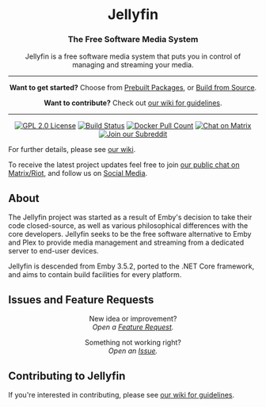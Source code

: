 <h1 align="center">Jellyfin</h1>
<h3 align="center">The Free Software Media System</h3>

<p align="center">
Jellyfin is a free software media system that puts you in control of managing and streaming your media.
</p>

-----

<p align="center">
<strong>Want to get started?</strong> Choose from <a href="https://github.com/jellyfin/jellyfin/wiki/Prebuilt-Packages">Prebuilt Packages</a>, or <a href="https://github.com/jellyfin/jellyfin/wiki/Building-from-Source">Build from Source</a>.
</p>
<p align="center">
<strong>Want to contribute?</strong> Check out <a href="https://github.com/jellyfin/jellyfin/wiki/Contributing-to-Jellyfin">our wiki for guidelines</a>.
</p>

---

<p align="center">
<a href="https://github.com/jellyfin/jellyfin"><img alt="GPL 2.0 License" src="https://img.shields.io/github/license/jellyfin/jellyfin.svg"></a>
<a href="https://cloud.drone.io/jellyfin/jellyfin"><img alt="Build Status" src="https://cloud.drone.io/api/badges/jellyfin/jellyfin/status.svg"></a>
<a href="https://hub.docker.com/r/jellyfin/jellyfin"><img alt="Docker Pull Count" src="https://img.shields.io/docker/pulls/jellyfin/jellyfin.svg"></a>
<a href="https://matrix.to/#/#jellyfin:matrix.org"><img alt="Chat on Matrix" src="https://img.shields.io/matrix/!JXmoIxArWgVvbKKqex/matrix.org.svg?logo=matrix"></a>
<a href="https://www.reddit.com/r/jellyfin/"><img alt="Join our Subreddit" src="https://img.shields.io/badge/reddit-r%2Fjellyfin-%23FF5700.svg"></a>
</p>

For further details, please see [our wiki](https://github.com/jellyfin/jellyfin/wiki).

To receive the latest project updates feel free to join [our public chat on Matrix/Riot](https://matrix.to/#/#jellyfin:matrix.org), and follow us on [Social Media](https://github.com/jellyfin/jellyfin/wiki/Social-Media).

## About

The Jellyfin project was started as a result of Emby's decision to take their code closed-source, as well as various philosophical differences with the core developers. Jellyfin seeks to be the free software alternative to Emby and Plex to provide media management and streaming from a dedicated server to end-user devices.

Jellyfin is descended from Emby 3.5.2, ported to the .NET Core framework, and aims to contain build facilities for every platform.

## Issues and Feature Requests



<p align="center">
New idea or improvement?
<br>
<em>Open a <a href="https://github.com/jellyfin/jellyfin/wiki/Feature-Requests">Feature Request</a>.</em>
</p>
<p align="center">
Something not working right?
<br>
<em>Open an <a href="https://github.com/jellyfin/jellyfin/wiki/Issue-Guidelines">Issue</a>.</em>
</p>


## Contributing to Jellyfin

If you're interested in contributing, please see [our wiki for guidelines](https://github.com/jellyfin/jellyfin/wiki/Contributing-to-Jellyfin).
